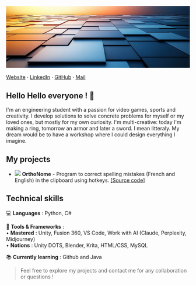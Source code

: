 <img src="img\banniere.png">

[Website](https://antoine-roucau.github.io/) · 
[LinkedIn](https://www.linkedin.com/in/antoine-roucau-682b1b157/) · 
[GitHub](https://github.com/Antoine-Roucau) ·
[Mail](mailto:abg.antoine.roucau@gmail.com)

## **Hello Hello everyone ! 👋**

I'm an engineering student with a passion for video games, sports and creativity. I develop solutions to solve concrete problems for myself or my loved ones, but mostly for my own curiosity. I'm multi-creative: today I'm making a ring, tomorrow an armor and later a sword. I mean litteraly. My dream would be to have a workshop where I could design everything I imagine.

## My projects 

* <img src="img\orthonome.ico" width="20"> **OrthoNome** - Program to correct spelling mistakes (French and English) in the clipboard using hotkeys. [[Source code]](https://github.com/Antoine-Roucau/OrthoNome)


## Technical skills

💻 **Languages** : Python, C#  

🔧 **Tools & Frameworks** :  
    • **Mastered** : Unity, Fusion 360, VS Code, Work with AI (Claude, Perplexity, Midjourney)<br>
    • **Notions** : Unity DOTS, Blender, Krita, HTML/CSS, MySQL

📚 **Currently learning** : Github and Java

> Feel free to explore my projects and contact me for any collaboration or questions !
